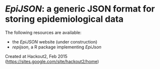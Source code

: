 
*EpiJSON*: a generic JSON format for storing epidemiological data
===============================================================

The following resources are available:
- the *EpiJSON* website (under construction)
- *repijson*, a R package implementing *EpiJson* 

Created at Hackout2, Feb 2015 (https://sites.google.com/site/hackout2/home)
